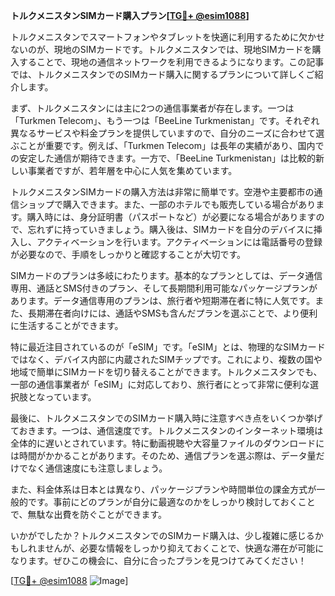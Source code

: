 **トルクメニスタンSIMカード購入プラン[[TG💪+ @esim1088](https://t.me/s/esim1088)]**

トルクメニスタンでスマートフォンやタブレットを快適に利用するために欠かせないのが、現地のSIMカードです。トルクメニスタンでは、現地SIMカードを購入することで、現地の通信ネットワークを利用できるようになります。この記事では、トルクメニスタンでのSIMカード購入に関するプランについて詳しくご紹介します。

まず、トルクメニスタンには主に2つの通信事業者が存在します。一つは「Turkmen Telecom」、もう一つは「BeeLine Turkmenistan」です。それぞれ異なるサービスや料金プランを提供していますので、自分のニーズに合わせて選ぶことが重要です。例えば、「Turkmen Telecom」は長年の実績があり、国内での安定した通信が期待できます。一方で、「BeeLine Turkmenistan」は比較的新しい事業者ですが、若年層を中心に人気を集めています。

トルクメニスタンSIMカードの購入方法は非常に簡単です。空港や主要都市の通信ショップで購入できます。また、一部のホテルでも販売している場合があります。購入時には、身分証明書（パスポートなど）が必要になる場合がありますので、忘れずに持っていきましょう。購入後は、SIMカードを自分のデバイスに挿入し、アクティベーションを行います。アクティベーションには電話番号の登録が必要なので、手順をしっかりと確認することが大切です。

SIMカードのプランは多岐にわたります。基本的なプランとしては、データ通信専用、通話とSMS付きのプラン、そして長期間利用可能なパッケージプランがあります。データ通信専用のプランは、旅行者や短期滞在者に特に人気です。また、長期滞在者向けには、通話やSMSも含んだプランを選ぶことで、より便利に生活することができます。

特に最近注目されているのが「eSIM」です。「eSIM」とは、物理的なSIMカードではなく、デバイス内部に内蔵されたSIMチップです。これにより、複数の国や地域で簡単にSIMカードを切り替えることができます。トルクメニスタンでも、一部の通信事業者が「eSIM」に対応しており、旅行者にとって非常に便利な選択肢となっています。

最後に、トルクメニスタンでのSIMカード購入時に注意すべき点をいくつか挙げておきます。一つは、通信速度です。トルクメニスタンのインターネット環境は全体的に遅いとされています。特に動画視聴や大容量ファイルのダウンロードには時間がかかることがあります。そのため、通信プランを選ぶ際は、データ量だけでなく通信速度にも注意しましょう。

また、料金体系は日本とは異なり、パッケージプランや時間単位の課金方式が一般的です。事前にどのプランが自分に最適なのかをしっかり検討しておくことで、無駄な出費を防ぐことができます。

いかがでしたか？トルクメニスタンでのSIMカード購入は、少し複雑に感じるかもしれませんが、必要な情報をしっかり抑えておくことで、快適な滞在が可能になります。ぜひこの機会に、自分に合ったプランを見つけてみてください！

[[TG💪+ @esim1088](https://t.me/s/esim1088) ![Image](https://i.postimg.cc/Y0z9fWf4/image.png)]